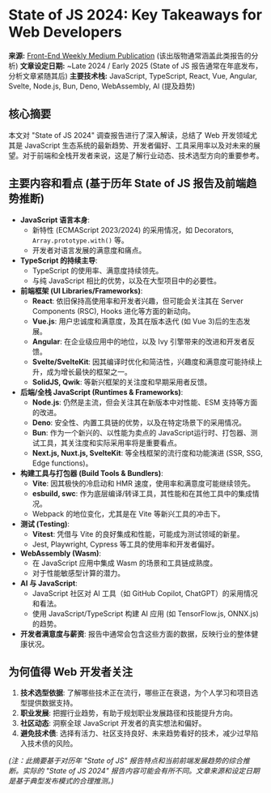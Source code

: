# State of JS 2024: Key Takeaways for Web Developers

**来源:** [Front-End Weekly Medium Publication](https://medium.com/front-end-weekly) (该出版物通常涵盖此类报告的分析)
**文章设定日期:** ~Late 2024 / Early 2025 (State of JS 报告通常在年底发布，分析文章紧随其后)
**主要技术栈:** JavaScript, TypeScript, React, Vue, Angular, Svelte, Node.js, Bun, Deno, WebAssembly, AI (提及趋势)

## 核心摘要

本文对 "State of JS 2024" 调查报告进行了深入解读，总结了 Web 开发领域尤其是 JavaScript 生态系统的最新趋势、开发者偏好、工具采用率以及对未来的展望。对于前端和全栈开发者来说，这是了解行业动态、技术选型方向的重要参考。

## 主要内容和看点 (基于历年 State of JS 报告及前端趋势推断)

*   **JavaScript 语言本身**: 
    *   新特性 (ECMAScript 2023/2024) 的采用情况，如 Decorators, `Array.prototype.with()` 等。
    *   开发者对语言发展的满意度和痛点。
*   **TypeScript 的持续主导**: 
    *   TypeScript 的使用率、满意度持续领先。
    *   与纯 JavaScript 相比的优势，以及在大型项目中的必要性。
*   **前端框架 (UI Libraries/Frameworks)**:
    *   **React**: 依旧保持高使用率和开发者兴趣，但可能会关注其在 Server Components (RSC), Hooks 进化等方面的新动向。
    *   **Vue.js**: 用户忠诚度和满意度，及其在版本迭代 (如 Vue 3)后的生态发展。
    *   **Angular**: 在企业级应用中的地位，以及 Ivy 引擎带来的改进和开发者反馈。
    *   **Svelte/SvelteKit**: 因其编译时优化和简洁性，兴趣度和满意度可能持续上升，成为增长最快的框架之一。
    *   **SolidJS, Qwik**: 等新兴框架的关注度和早期采用者反馈。
*   **后端/全栈 JavaScript (Runtimes & Frameworks)**:
    *   **Node.js**: 仍然是主流，但会关注其在新版本中对性能、ESM 支持等方面的改进。
    *   **Deno**: 安全性、内置工具链的优势，以及在特定场景下的采用情况。
    *   **Bun**: 作为一个新兴的、以性能为卖点的 JavaScript运行时、打包器、测试工具，其关注度和实际采用率将是重要看点。
    *   **Next.js, Nuxt.js, SvelteKit**: 等全栈框架的流行度和功能演进 (SSR, SSG, Edge functions)。
*   **构建工具与打包器 (Build Tools & Bundlers)**:
    *   **Vite**: 因其极快的冷启动和 HMR 速度，使用率和满意度可能继续领先。
    *   **esbuild, swc**: 作为底层编译/转译工具，其性能和在其他工具中的集成情况。
    *   Webpack 的地位变化，尤其是在 Vite 等新兴工具的冲击下。
*   **测试 (Testing)**:
    *   **Vitest**: 凭借与 Vite 的良好集成和性能，可能成为测试领域的新星。
    *   Jest, Playwright, Cypress 等工具的使用率和开发者偏好。
*   **WebAssembly (Wasm)**: 
    *   在 JavaScript 应用中集成 Wasm 的场景和工具链成熟度。
    *   对于性能敏感型计算的潜力。
*   **AI 与 JavaScript**: 
    *   JavaScript 社区对 AI 工具（如 GitHub Copilot, ChatGPT）的采用情况和看法。
    *   使用 JavaScript/TypeScript 构建 AI 应用 (如 TensorFlow.js, ONNX.js) 的趋势。
*   **开发者满意度与薪资**: 报告中通常会包含这些方面的数据，反映行业的整体健康状况。

## 为何值得 Web 开发者关注

1.  **技术选型依据**: 了解哪些技术正在流行，哪些正在衰退，为个人学习和项目选型提供数据支持。
2.  **职业发展**: 把握行业趋势，有助于规划职业发展路径和技能提升方向。
3.  **社区动态**: 洞察全球 JavaScript 开发者的真实想法和偏好。
4.  **避免技术债**: 选择有活力、社区支持良好、未来趋势看好的技术，减少过早陷入技术债的风险。

*(注：此摘要基于对历年 "State of JS" 报告特点和当前前端发展趋势的综合推断。实际的 "State of JS 2024" 报告内容可能会有所不同。文章来源和设定日期是基于典型发布模式的合理推测。)* 